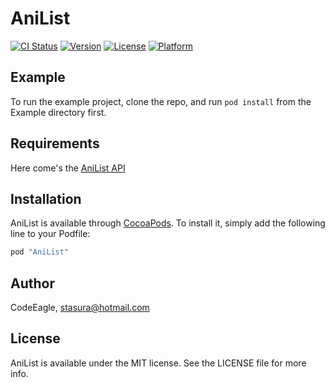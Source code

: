# AniList

[![CI Status](http://img.shields.io/travis/CodeEagle/AniList.svg?style=flat)](https://travis-ci.org/CodeEagle/AniList)
[![Version](https://img.shields.io/cocoapods/v/AniList.svg?style=flat)](http://cocoapods.org/pods/AniList)
[![License](https://img.shields.io/cocoapods/l/AniList.svg?style=flat)](http://cocoapods.org/pods/AniList)
[![Platform](https://img.shields.io/cocoapods/p/AniList.svg?style=flat)](http://cocoapods.org/pods/AniList)

## Example

To run the example project, clone the repo, and run `pod install` from the Example directory first.

## Requirements

Here come's the [AniList API](https://anilist-api.readthedocs.io/en/latest/index.html)

## Installation

AniList is available through [CocoaPods](http://cocoapods.org). To install
it, simply add the following line to your Podfile:

```ruby
pod "AniList"
```

## Author

CodeEagle, stasura@hotmail.com

## License

AniList is available under the MIT license. See the LICENSE file for more info.
